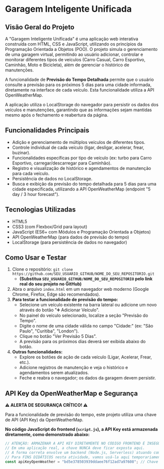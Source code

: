 # Garagem Inteligente Unificada

## Visão Geral do Projeto

A "Garagem Inteligente Unificada" é uma aplicação web interativa construída com HTML, CSS e JavaScript, utilizando os princípios da Programação Orientada a Objetos (POO). O projeto simula o gerenciamento de uma garagem virtual, permitindo ao usuário adicionar, controlar e monitorar diferentes tipos de veículos (Carro Casual, Carro Esportivo, Caminhão, Moto e Bicicleta), além de gerenciar o histórico de manutenções.

A funcionalidade de **Previsão do Tempo Detalhada** permite que o usuário consulte a previsão para os próximos 5 dias para uma cidade informada, diretamente na interface de cada veículo. Esta funcionalidade utiliza a API OpenWeatherMap.

A aplicação utiliza o LocalStorage do navegador para persistir os dados dos veículos e manutenções, garantindo que as informações sejam mantidas mesmo após o fechamento e reabertura da página.

## Funcionalidades Principais

*   Adição e gerenciamento de múltiplos veículos de diferentes tipos.
*   Controle individual de cada veículo (ligar, desligar, acelerar, frear, buzinar).
*   Funcionalidades específicas por tipo de veículo (ex: turbo para Carro Esportivo, carregar/descarregar para Caminhão).
*   Registro e visualização de histórico e agendamentos de manutenção para cada veículo.
*   Persistência de dados no LocalStorage.
*   Busca e exibição da previsão do tempo detalhada para 5 dias para uma cidade especificada, utilizando a API OpenWeatherMap (endpoint "5 day / 3 hour forecast").

## Tecnologias Utilizadas

*   HTML5
*   CSS3 (com Flexbox/Grid para layout)
*   JavaScript (ES6+ com Módulos e Programação Orientada a Objetos)
*   API OpenWeatherMap (para dados de previsão do tempo)
*   LocalStorage (para persistência de dados no navegador)

## Como Usar e Testar

1.  Clone o repositório: `git clone https://github.com/SEU_USUARIO_GITHUB/NOME_DO_SEU_REPOSITORIO.git`
    *   **(Substitua `SEU_USUARIO_GITHUB/NOME_DO_SEU_REPOSITORIO` pelo link real do seu projeto no GitHub)**
2.  Abra o arquivo `index.html` em um navegador web moderno (Google Chrome, Firefox, Edge são recomendados).
3.  **Para testar a funcionalidade de previsão do tempo:**
    *   Selecione um veículo existente na barra lateral ou adicione um novo através do botão "➕ Adicionar Veículo".
    *   No painel do veículo selecionado, localize a seção "Previsão do Tempo".
    *   Digite o nome de uma cidade válida no campo "Cidade:" (ex: "São Paulo", "Curitiba", "London").
    *   Clique no botão "Ver Previsão 5 Dias".
    *   A previsão para os próximos dias deverá ser exibida abaixo do botão.
4.  **Outras funcionalidades:**
    *   Explore os botões de ação de cada veículo (Ligar, Acelerar, Frear, etc.).
    *   Adicione registros de manutenção e veja o histórico e agendamentos serem atualizados.
    *   Feche e reabra o navegador; os dados da garagem devem persistir.

## API Key da OpenWeatherMap e Segurança

**⚠️ ALERTA DE SEGURANÇA CRÍTICO! ⚠️**

Para a funcionalidade de previsão do tempo, este projeto utiliza uma chave de API (API Key) da OpenWeatherMap.

**No código JavaScript do frontend (`script.js`), a API Key está armazenada diretamente, como demonstrado abaixo:**

```javascript
// ATENÇÃO: ARMAZENAR A API KEY DIRETAMENTE NO CÓDIGO FRONTEND É INSEGURO!
// Em uma aplicação real, a chave NUNCA deve ficar exposta aqui.
// A forma correta envolve um backend (Node.js, Serverless) atuando como proxy.
// Para FINS DIDÁTICOS nesta atividade, vamos usá-la aqui temporariamente.
const apiKeyOpenWeather = "bd5e378503939ddaee76f12ad7a97608"; // Chave usada para fins didáticos